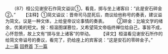 　　（87）桓公见谢安石作简文谥议①，看竟，掷与坐上诸客曰：“此是安石碎金②。”
　　【注释】①简文谥议：晋帝司马昆死后，商议给他称号的奏表，建议谥为简文。议是一种文体，上给皇帝议论事情的奏表。
　　②碎金：比喻文学的绪余，优美的短文。按：桓温图谋篡位，又希望简文帝临终禅位给自己，事皆不成，心怀怨愤，故上文有“掷与坐上诸客”的举动。
　　【译文】桓温看见谢安石所作的给简文帝谥号的奏议，看完了，扔给座上的宾客说：“这是安石的零碎金子。”
<br>[上一篇](04_086) [回卷首](04_000) [下一篇](04_088)
